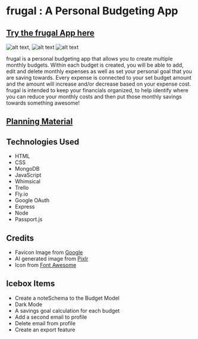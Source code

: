# frugal : A Personal Budgeting App
## [Try the frugal App here](https://frugal.fly.dev/)

![alt text](https://i.imgur.com/mjx6rgU.png "frugal Signin Page"),
![alt text](https://i.imgur.com/mT3ufQg.png "frugal Add Budget Page")
![alt text](https://i.imgur.com/ybLNRKc.png "frugal Show Budget Page")

frugal is a personal budgeting app that allows you to create multiple monthly budgets.  Within each budget is created, you will be able to add, edit and delete monthly expenses as well as set your personal goal that you are saving towards.  Every expense is connected to your set budget amount and the amount will increase and/or decrease based on your expense cost.  frugal is intended to keep your financials organized, to help identify where you can reduce your monthly costs and then put those monthly savings towards something awesome! 

## [Planning Material](https://trello.com/b/O5zIZM0e/frugal)

## Technologies Used

- HTML
- CSS
- MongoDB
- JavaScript 
- Whimsical 
- Trello
- Fly.io
- Google OAuth
- Express
- Node
- Passport.js

## Credits

- Favicon Image from [Google](https://Google.com)
- AI generated image from [Pixlr](https://pixlr.com/image-generator/)
- Icon from [Font Awesome](https://fontawesome.com/)


## Icebox Items

- Create a noteSchema to the Budget Model
- Dark Mode
- A savings goal calculation for each budget
- Add a second email to profile
- Delete email from profile
- Create an export feature